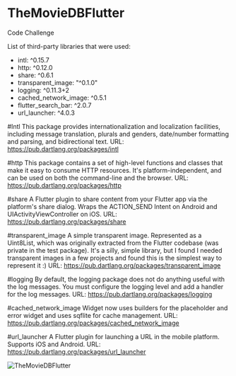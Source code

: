 # TheMovieDBFlutter
Code Challenge

List of third-party libraries that were used:

  - intl: ^0.15.7
  - http: ^0.12.0
  - share: ^0.6.1
  - transparent_image: "^0.1.0"
  - logging: ^0.11.3+2
  - cached_network_image: ^0.5.1
  - flutter_search_bar: ^2.0.7
  - url_launcher: ^4.0.3

#Intl
This package provides internationalization and localization facilities, including message translation, plurals and genders, date/number formatting and parsing, and bidirectional text.
URL: https://pub.dartlang.org/packages/intl

#http
This package contains a set of high-level functions and classes that make it easy to consume HTTP resources. It's platform-independent, and can be used on both the command-line and the browser.
URL: https://pub.dartlang.org/packages/http

#share
A Flutter plugin to share content from your Flutter app via the platform's share dialog.
Wraps the ACTION_SEND Intent on Android and UIActivityViewController on iOS.
URL: https://pub.dartlang.org/packages/share

#transparent_image
A simple transparent image. Represented as a Uint8List, which was originally extracted from the Flutter codebase (was private in the test package). It's a silly, simple library, but I found I needed transparent images in a few projects and found this is the simplest way to represent it :)
URL: https://pub.dartlang.org/packages/transparent_image

#logging
By default, the logging package does not do anything useful with the log messages. You must configure the logging level and add a handler for the log messages.
URL: https://pub.dartlang.org/packages/logging

#cached_network_image
Widget now uses builders for the placeholder and error widget and uses sqflite for cache management. 
URL: https://pub.dartlang.org/packages/cached_network_image

#url_launcher
A Flutter plugin for launching a URL in the mobile platform. Supports iOS and Android.
URL: https://pub.dartlang.org/packages/url_launcher

![TheMovieDBFlutter](https://github.com/edwylugo/TheMovieDBFlutter/blob/master/screenshots/01_LaunchScreen.png?raw=true)
